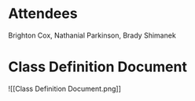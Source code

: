 # Attendees
Brighton Cox, Nathanial Parkinson, Brady Shimanek

# Class Definition Document
![[Class Definition Document.png]]
